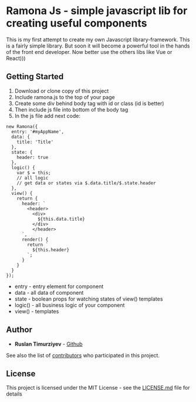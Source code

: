 # Ramona Js - simple javascript lib for creating useful components
This is my first attempt to create my own Javascript library-framework.
This is a fairly simple library. 
But soon it will become a powerful tool in the hands of the front end developer.
Now better use the others libs like Vue or React)))

## Getting Started

1. Download or clone copy of this project
2. Include ramona.js to the top of your page
3. Create some div behind body tag with id or class (id is better)
4. Then include js file into bottom of the body tag
5. In the js file add next code:
```
new Ramona({
  entry: '#myAppName',
  data: {
    title: 'Title'
  },
  state: {
    header: true
  },
  logic() {
    var $ = this;
    // all logic
    // get data or states via $.data.title/$.state.header
  },
  view() {
    return {
      header: `
        <header>
          <div>
            ${this.data.title}
          </div>
	      </header>
      `,
      render() {
        return `
          ${this.header}
        `;
      }
    }
  }
});
```
* entry - entry element for component
* data - all data of component
* state - boolean props for watching states of view() templates
* logic() - all business logic of your component
* view() - templates

## Author

* **Ruslan Timurziyev**  - [Github](https://github.com/sawuer/)

See also the list of [contributors](https://github.com/sawuer/ramona-js/contributors) who participated in this project.

## License

This project is licensed under the MIT License - see the [LICENSE.md](LICENSE.md) file for details

